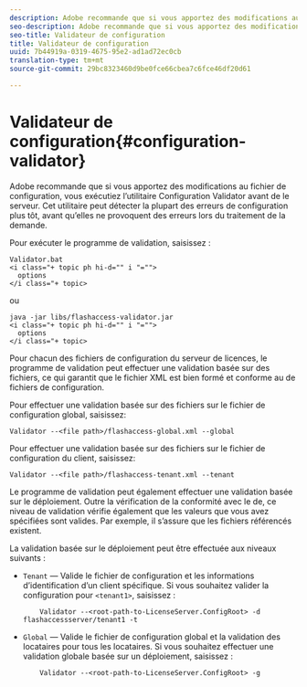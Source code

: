 ```yaml
---
description: Adobe recommande que si vous apportez des modifications au fichier de configuration, vous exécutiez l’utilitaire Configuration Validator avant de  le serveur. Cet utilitaire peut détecter la plupart des erreurs de configuration plus tôt, avant qu’elles ne provoquent des erreurs lors du traitement de la demande.
seo-description: Adobe recommande que si vous apportez des modifications au fichier de configuration, vous exécutiez l’utilitaire Configuration Validator avant de  le serveur. Cet utilitaire peut détecter la plupart des erreurs de configuration plus tôt, avant qu’elles ne provoquent des erreurs lors du traitement de la demande.
seo-title: Validateur de configuration
title: Validateur de configuration
uuid: 7b44919a-0319-4675-95e2-ad1ad72ec0cb
translation-type: tm+mt
source-git-commit: 29bc8323460d9be0fce66cbea7c6fce46df20d61

---
```



# Validateur de configuration{#configuration-validator}

Adobe recommande que si vous apportez des modifications au fichier de configuration, vous exécutiez l’utilitaire Configuration Validator avant de  le serveur. Cet utilitaire peut détecter la plupart des erreurs de configuration plus tôt, avant qu’elles ne provoquent des erreurs lors du traitement de la demande.

Pour exécuter le programme de validation, saisissez :

```
Validator.bat  
<i class="+ topic ph hi-d="" i "="">
  options  
</i class="+ topic>
```

ou

```
java -jar libs/flashaccess-validator.jar  
<i class="+ topic ph hi-d="" i "="">
  options 
</i class="+ topic>
```

Pour chacun des fichiers de configuration du serveur de licences, le programme de validation peut effectuer une validation basée sur des fichiers, ce qui garantit que le fichier XML est bien formé et conforme au de fichiers de configuration.

Pour effectuer une validation basée sur des fichiers sur le fichier de configuration global, saisissez:

```
Validator --<file path>/flashaccess-global.xml --global
```

Pour effectuer une validation basée sur des fichiers sur le fichier de configuration du client, saisissez:

```
Validator --<file path>/flashaccess-tenant.xml --tenant
```

Le programme de validation peut également effectuer une validation basée sur le déploiement. Outre la vérification de la conformité avec le  de, ce niveau de validation vérifie également que les valeurs que vous avez spécifiées sont valides. Par exemple, il s’assure que les fichiers référencés existent.

La validation basée sur le déploiement peut être effectuée aux niveaux suivants :

* `Tenant` — Valide le fichier de configuration et les informations d’identification d’un client spécifique. Si vous souhaitez valider la configuration pour `<tenant1>`, saisissez :

   ```
       Validator --<root-path-to-LicenseServer.ConfigRoot> -d flashaccessserver/tenant1 -t
   ```

* `Global` — Valide le fichier de configuration global et la validation des locataires pour tous les locataires. Si vous souhaitez effectuer une validation globale basée sur un déploiement, saisissez :

   ```
       Validator --<root-path-to-LicenseServer.ConfigRoot> -g
   ```


